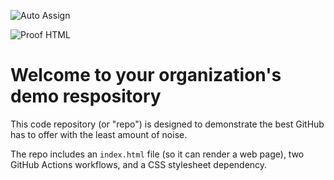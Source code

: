 ![Auto Assign](https://github.com/practiser-in/demo-repository/actions/workflows/auto-assign.yml/badge.svg)

![Proof HTML](https://github.com/practiser-in/demo-repository/actions/workflows/proof-html.yml/badge.svg)

# Welcome to your organization's demo respository
This code repository (or "repo") is designed to demonstrate the best GitHub has to offer with the least amount of noise.

The repo includes an `index.html` file (so it can render a web page), two GitHub Actions workflows, and a CSS stylesheet dependency.
